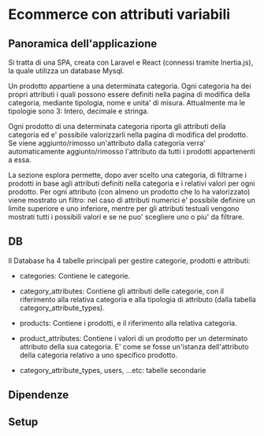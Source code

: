 # Ecommerce con attributi variabili

## Panoramica dell'applicazione

Si tratta di una SPA, creata con Laravel e React (connessi tramite Inertia.js), la quale utilizza un database Mysql.

Un prodotto appartiene a una determinata categoria. Ogni categoria ha dei propri attributi i quali possono essere definiti nella pagina di modifica della categoria, mediante tipologia, nome e unita' di misura. Attualmente ma le tipologie sono 3: Intero, decimale e stringa.

Ogni prodotto di una determinata categoria riporta gli attributi della categoria ed e' possibile valorizzarli nella pagina di modifica del prodotto. Se viene aggiunto/rimosso un'attributo dalla categoria verra' automaticamente aggiunto/rimosso l'attributo da tutti i prodotti appartenenti a essa.

La sezione esplora permette, dopo aver scelto una categoria, di filtrarne i prodotti in base agli attributi definiti nella categoria e i relativi valori per ogni prodotto. Per ogni attributo (con almeno un prodotto che lo ha valorizzato) viene mostrato un filtro: nel caso di attributi numerici e' possibile definire un limite superiore e uno inferiore, mentre per gli attributi testuali vengono mostrati tutti i possibili valori e se ne puo' scegliere uno o piu' da filtrare.

## DB

Il Database ha 4 tabelle principali per gestire categorie, prodotti e attributi:

- categories: Contiene le categorie.

- category_attributes: Contiene gli attributi delle categorie, con il riferimento alla relativa categoria e alla tipologia di attributo (dalla tabella category_attribute_types).

- products: Contiene i prodotti, e il riferimento alla relativa categoria.

- product_attributes: Contiene i valori di un prodotto per un determinato attributo della sua categoria. E' come se fosse un'istanza dell'attributo della categoria relativo a uno specifico prodotto.

- category_attribute_types, users, ...etc: tabelle secondarie

## Dipendenze

## Setup
